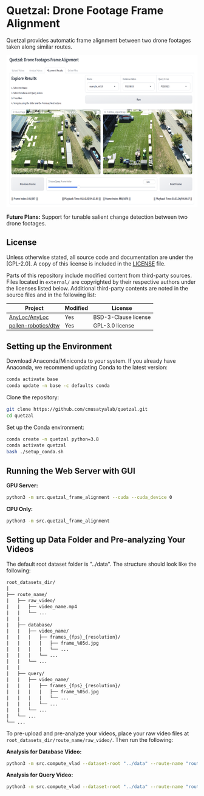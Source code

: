 # Quetzal: Drone Footage Frame Alignment

Quetzal provides automatic frame alignment between two drone footages taken along similar routes.

<img src="demo.png" height="400" />

**Future Plans:** Support for tunable salient change detection between two drone footages.

## License

Unless otherwise stated, all source code and documentation are under the [GPL-2.0]. A copy of this license is included in the [LICENSE](LICENSE) file.

Parts of this repository include modified content from third-party sources. Files located in `external/` are copyrighted by their respective authors under the licenses listed below. Additional third-party contents are noted in the source files and in the following list:

| Project | Modified | License |
| --- | --- | --- |
| [AnyLoc/AnyLoc](https://github.com/AnyLoc/AnyLoc) | Yes | BSD-3-Clause license |
| [pollen-robotics/dtw](https://github.com/pollen-robotics/dtw/blob/master/dtw/dtw.py) | Yes | GPL-3.0 license |

## Setting up the Environment

Download Anaconda/Miniconda to your system. If you already have Anaconda, we recommend updating Conda to the latest version:

```bash
conda activate base
conda update -n base -c defaults conda
```

Clone the repository:

```bash
git clone https://github.com/cmusatyalab/quetzal.git
cd quetzal
```

Set up the Conda environment:

```bash
conda create -n quetzal python=3.8
conda activate quetzal
bash ./setup_conda.sh
```

## Running the Web Server with GUI

**GPU Server:**

```bash
python3 -m src.quetzal_frame_alignment --cuda --cuda_device 0
```

**CPU Only:**

```bash
python3 -m src.quetzal_frame_alignment
```

## Setting up Data Folder and Pre-analyzing Your Videos

The default root dataset folder is "../data". The structure should look like the following:

```
root_datasets_dir/
|
├── route_name/
|   ├── raw_video/
|   |   ├── video_name.mp4
|   |   └── ...
|   |
|   ├── database/
|   |   ├── video_name/
|   |   |   ├── frames_{fps}_{resolution}/
|   |   |   |   ├── frame_%05d.jpg
|   |   |   |   └── ...
|   |   |   └── ...
|   |   └── ...
|   |
|   ├── query/
|   |   ├── video_name/
|   |   |   ├── frames_{fps}_{resolution}/
|   |   |   |   ├── frame_%05d.jpg
|   |   |   |   └── ...
|   |   |   └── ...
|   |   └── ...
|   └── ...
└── ...
```

To pre-upload and pre-analyze your videos, place your raw video files at `root_datasets_dir/route_name/raw_video/`. Then run the following:

**Analysis for Database Video:**

```bash
python3 -m src.compute_vlad --dataset-root "../data" --route-name "route_name" --database-video "video.mp4"
```

**Analysis for Query Video:**

```bash
python3 -m src.compute_vlad --dataset-root "../data" --route-name "route_name" --query-video "video.mp4"
```